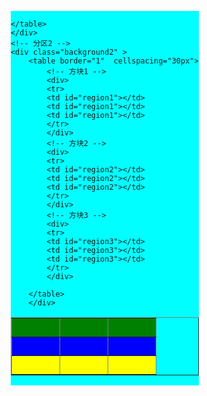 <!DOCTYPE html>
<html lang="en">
<head>
    <meta charset="UTF-8">
    <meta name="viewport" content="width=device-width, initial-scale=1.0">
    <title>共享单车停放位置示意</title>
    <style>
        /*分区1*/
        .background1{
        /*背景色*/
        background-color:aqua;display: inline-block;
        /*定位*/
        margin: 40px;
        position: relative;
        left: 10cm;
        top:8cm}
        /*分区2*/
        .background2{
        /*背景色*/
        background-color:aqua;display: inline-block;
        /*定位*/
        margin: 40px;    
        position: relative;
        left: 10cm;
        top:8cm} 
        /*方块颜色*/
        #region2{background-color:blue;height: 30px; width: 60px;} 
        #region3{background-color:yellow;height: 30px; width: 60px;} 
        #region1{background-color: green; height: 30px; width: 60px;}
    </style>
</head>
<body>
    <!--分区1-->
    <div class="background1" >
    <table border="1"  cellspacing="30px">
        <!-- 方块1 -->
        <div>
        <tr>
        <td id="region1"></td>
        <td id="region1"></td>
        <td id="region1"></td>
        </tr>
        </div>
        <!-- 方块2 -->
        <div>
        <tr>
        <td id="region2"></td>
        <td id="region2"></td>
        <td id="region2"></td>
        </tr>
        </div>
        <!-- 方块3 -->
        <div>
        <tr>
        <td id="region3"></td>
        <td id="region3"></td>
        <td id="region3"></td>
        </tr>
        </div>
      
    </table>
    </div>
    <!-- 分区2 -->
    <div class="background2" >
        <table border="1"  cellspacing="30px">
            <!-- 方块1 -->
            <div>
            <tr>
            <td id="region1"></td>
            <td id="region1"></td>
            <td id="region1"></td>
            </tr>
            </div>
            <!-- 方块2 -->
            <div>
            <tr>
            <td id="region2"></td>
            <td id="region2"></td>
            <td id="region2"></td>
            </tr>
            </div>
            <!-- 方块3 -->
            <div>
            <tr>
            <td id="region3"></td>
            <td id="region3"></td>
            <td id="region3"></td>
            </tr>
            </div>
          
        </table>
        </div>
</body>
</html>